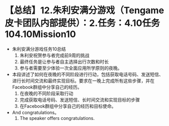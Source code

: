 # 【总结】12.朱利安满分游戏（Tengame皮卡团队内部提供）：2.任务：4.10任务104.10Mission10

-   朱利安满分游戏任务10总结
    1.  朱利安祝贺参与者完成前9周的挑战
    2.  最终任务是让参与者自主选择出行次数和时长
    3.  参与者需要至少体验一次全面应用所学原则的夜晚。
-   本段讲述了如何在夜晚的不同阶段进行行动，包括获取电话号码、发送短信、进行长时间交流和最终实现目标。要求在一晚上完成所有这些步骤，并在Facebook群组中分享自己的经历。
    1.  在夜晚的不同阶段采取行动
    2.  完成获取电话号码、发送短信、长时间交流和实现目标的步骤
    3.  在Facebook群组中分享自己的经历和目标使命。
-   And congratulations。
    1.  The speaker offers congratulations.